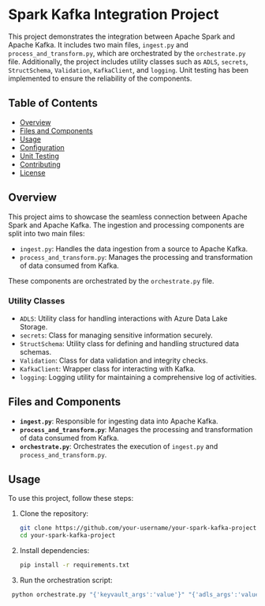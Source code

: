 # Spark Kafka Integration Project

This project demonstrates the integration between Apache Spark and Apache Kafka. It includes two main files, `ingest.py` and `process_and_transform.py`, which are orchestrated by the `orchestrate.py` file. Additionally, the project includes utility classes such as `ADLS`, `secrets`, `StructSchema`, `Validation`, `KafkaClient`, and `logging`. Unit testing has been implemented to ensure the reliability of the components.

## Table of Contents

- [Overview](#overview)
- [Files and Components](#files-and-components)
- [Usage](#usage)
- [Configuration](#configuration)
- [Unit Testing](#unit-testing)
- [Contributing](#contributing)
- [License](#license)

## Overview

This project aims to showcase the seamless connection between Apache Spark and Apache Kafka. The ingestion and processing components are split into two main files:

- `ingest.py`: Handles the data ingestion from a source to Apache Kafka.
- `process_and_transform.py`: Manages the processing and transformation of data consumed from Kafka.

These components are orchestrated by the `orchestrate.py` file.

### Utility Classes

- `ADLS`: Utility class for handling interactions with Azure Data Lake Storage.
- `secrets`: Class for managing sensitive information securely.
- `StructSchema`: Utility class for defining and handling structured data schemas.
- `Validation`: Class for data validation and integrity checks.
- `KafkaClient`: Wrapper class for interacting with Kafka.
- `logging`: Logging utility for maintaining a comprehensive log of activities.

## Files and Components

- **`ingest.py`**: Responsible for ingesting data into Apache Kafka.
- **`process_and_transform.py`**: Manages the processing and transformation of data consumed from Kafka.
- **`orchestrate.py`**: Orchestrates the execution of `ingest.py` and `process_and_transform.py`.

## Usage

To use this project, follow these steps:

1. Clone the repository:

   ```bash
   git clone https://github.com/your-username/your-spark-kafka-project.git
   cd your-spark-kafka-project
2. Install dependencies:
   ```bash
   pip install -r requirements.txt
3. Run the orchestration script:
  ```bash
   python orchestrate.py "{'keyvault_args':'value'}" "{'adls_args':'value'}" "{'job_level_args':'value'}"
